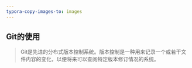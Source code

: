 ```yaml
---
typora-copy-images-to: images
---
```


## Git的使用

> Git是先进的分布式版本控制系统。版本控制是一种用来记录一个或若干文件内容的变化，以便将来可以查阅特定版本修订情况的系统。

